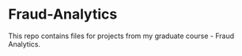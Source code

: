 # Fraud-Analytics

This repo contains files for projects from my graduate course - Fraud Analytics.
